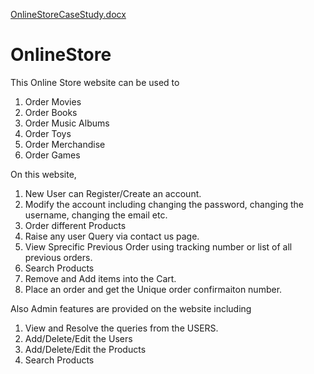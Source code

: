 [OnlineStoreCaseStudy.docx](https://github.com/rajivsharma82/OnlineStore/files/8234888/OnlineStoreCaseStudy.docx)
# OnlineStore

This Online Store website can be used to 
1) Order Movies 
2) Order Books
3) Order Music Albums
4) Order Toys 
5) Order Merchandise 
6) Order Games 

On this website, 
1) New User can Register/Create an account. 
2) Modify the account including changing the password, changing the username, changing the email etc. 
3) Order different Products
4) Raise any user Query via contact us page. 
5) View Sprecific Previous Order using tracking number or list of all previous orders.
6) Search Products 
7) Remove and Add items into the Cart. 
8) Place an order and get the Unique order confirmaiton number. 

Also Admin features are provided on the website including 

1) View and Resolve the queries from the USERS.
2) Add/Delete/Edit the Users 
3) Add/Delete/Edit the Products 
4) Search Products 

